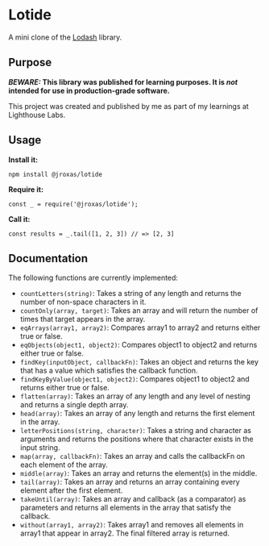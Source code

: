 # Lotide

A mini clone of the [Lodash](https://lodash.com) library.

## Purpose

**_BEWARE:_ This library was published for learning purposes. It is _not_ intended for use in production-grade software.**

This project was created and published by me as part of my learnings at Lighthouse Labs. 

## Usage

**Install it:**

`npm install @jroxas/lotide`

**Require it:**

`const _ = require('@jroxas/lotide');`

**Call it:**

`const results = _.tail([1, 2, 3]) // => [2, 3]`

## Documentation

The following functions are currently implemented:

* `countLetters(string)`: Takes a string of any length and returns the number of non-space characters in it.
* `countOnly(array, target)`: Takes an array and will return the number of times that target appears in the array.
* `eqArrays(array1, array2)`: Compares array1 to array2 and returns either true or false.
* `eqObjects(object1, object2)`: Compares object1 to object2 and returns either true or false.
* `findKey(inputObject, callbackFn)`: Takes an object and returns the key that has a value which satisfies the callback function. 
* `findKeyByValue(object1, object2)`: Compares object1 to object2 and returns either true or false.
* `flatten(array)`: Takes an array of any length and any level of nesting and returns a single depth array.
* `head(array)`: Takes an array of any length and returns the first element in the array.
* `letterPositions(string, character)`: Takes a string and character as arguments and returns the positions where that character exists in the input string.
* `map(array, callbackFn)`: Takes an array and calls the callbackFn on each element of the array.
* `middle(array)`: Takes an array and returns the element(s) in the middle.
* `tail(array)`: Takes an array and returns an array containing every element after the first element.
* `takeUntil(array)`: Takes an array and callback (as a comparator) as parameters and returns all elements in the array that satisfy the callback.
* `without(array1, array2)`: Takes array1 and removes all elements in array1 that appear in array2. The final filtered array is returned.

